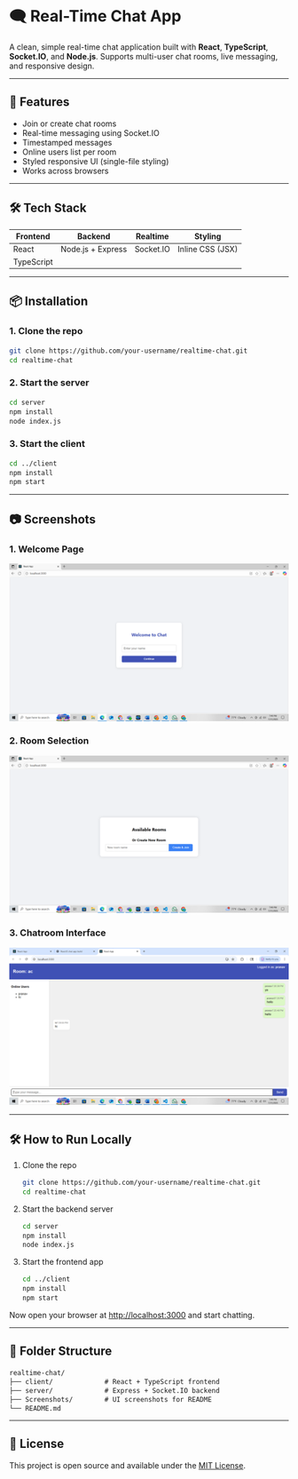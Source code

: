 # 🗨️ Real-Time Chat App

A clean, simple real-time chat application built with **React**, **TypeScript**, **Socket.IO**, and **Node.js**. Supports multi-user chat rooms, live messaging, and responsive design.

---

## 🚀 Features

- Join or create chat rooms
- Real-time messaging using Socket.IO
- Timestamped messages
- Online users list per room
- Styled responsive UI (single-file styling)
- Works across browsers

---

## 🛠️ Tech Stack

| Frontend  | Backend            | Realtime  | Styling          |
|-----------|--------------------|-----------|------------------|
| React     | Node.js + Express  | Socket.IO | Inline CSS (JSX) |
| TypeScript |                    |           |                  |

---

## 📦 Installation

### 1. Clone the repo

```bash
git clone https://github.com/your-username/realtime-chat.git
cd realtime-chat
```

### 2. Start the server

```bash
cd server
npm install
node index.js
```

### 3. Start the client

```bash
cd ../client
npm install
npm start
```

---

## 📷 Screenshots

### 1. Welcome Page

![Welcome](./Screenshots/home-screen.png)

### 2. Room Selection
![Room Selection](./Screenshots/rooms-screen.png)

### 3. Chatroom Interface
![Chatroom](./Screenshots/chat-window.png)

---


## 🛠️ How to Run Locally

1. Clone the repo  
   ```bash
   git clone https://github.com/your-username/realtime-chat.git
   cd realtime-chat
   ```

2. Start the backend server  
   ```bash
   cd server
   npm install
   node index.js
   ```

3. Start the frontend app  
   ```bash
   cd ../client
   npm install
   npm start
   ```

Now open your browser at [http://localhost:3000](http://localhost:3000) and start chatting.

---

## 📁 Folder Structure

```
realtime-chat/
├── client/             # React + TypeScript frontend
├── server/             # Express + Socket.IO backend
├── Screenshots/        # UI screenshots for README
└── README.md
```

---

## 📜 License

This project is open source and available under the [MIT License](LICENSE).
